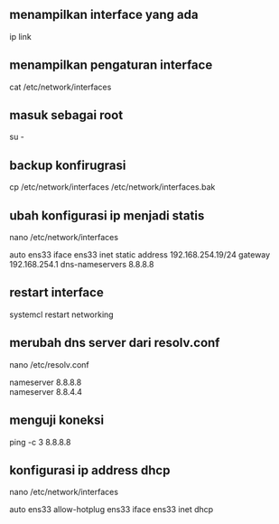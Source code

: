 ## menampilkan interface yang ada

ip link

## menampilkan pengaturan interface

cat /etc/network/interfaces

## masuk sebagai root

su -

## backup konfirugrasi

cp /etc/network/interfaces /etc/network/interfaces.bak

## ubah konfigurasi ip menjadi statis

nano /etc/network/interfaces

auto ens33
iface ens33 inet static
address 192.168.254.19/24
gateway 192.168.254.1
dns-nameservers 8.8.8.8

## restart interface

systemcl restart networking

## merubah dns server dari resolv.conf

nano /etc/resolv.conf

nameserver 8.8.8.8    
nameserver 8.8.4.4

## menguji koneksi

ping -c 3 8.8.8.8

## konfigurasi ip address dhcp

nano /etc/network/interfaces

auto ens33
allow-hotplug ens33
iface ens33 inet dhcp